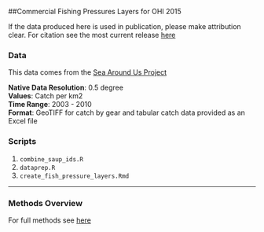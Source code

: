 ##Commercial Fishing Pressures Layers for OHI 2015

If the data produced here is used in publication, please make attribution clear. For citation see the most current release [here](https://github.com/OHI-Science/ohiprep/releases)

### Data

This data comes from the [Sea Around Us Project](http://www.seaaroundus.org/)

**Native Data Resolution**: 0.5 degree  
**Values**: Catch per km2  
**Time Range**: 2003 - 2010  
**Format**: GeoTIFF for catch by gear and tabular catch data provided as an Excel file  

### Scripts

1. `combine_saup_ids.R`
2. `dataprep.R`
3. `create_fish_pressure_layers.Rmd`

***

### Methods Overview

For full methods see [here](https://cdn.rawgit.com/OHI-Science/ohiprep/master/globalprep/Pressures_fishing/v2015/fishing_pressure_layers.html)
